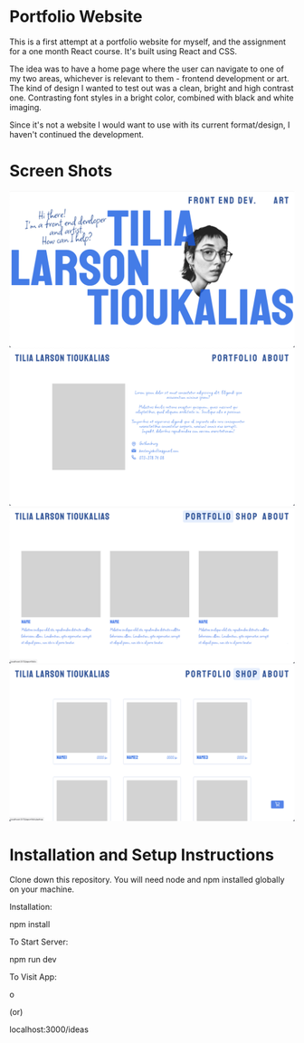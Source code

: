 # Portfolio Website

This is a first attempt at a portfolio website for myself, and the assignment for a one month React course. It's built using React and CSS.

The idea was to have a home page where the user can navigate to one of my two areas, whichever is relevant to them - frontend development or art. The kind of design I wanted to test out was a clean, bright and high contrast one. Contrasting font styles in a bright color, combined with black and white imaging.

Since it's not a website I would want to use with its current format/design, I haven't continued the development.

# Screen Shots
![Home page](src/assets/read_me_home.png)
![About page](src/assets/read_me_about.png)
![Portfolio page](src/assets/read_me_portfolio.png)
![Shop page](src/assets/read_me_shop.png)

# Installation and Setup Instructions
Clone down this repository. You will need node and npm installed globally on your machine.

Installation:

npm install

To Start Server:

npm run dev

To Visit App:

o

(or)

localhost:3000/ideas

